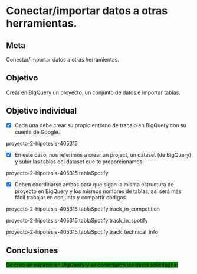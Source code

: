 # Conectar/importar datos a otras herramientas.

## Meta

Conectar/importar datos a otras herramientas.

## Objetivo

Crear en BigQuery un proyecto, un conjunto de datos e importar tablas.

## Objetivo individual

* [x] Cada una debe crear su propio entorno de trabajo en BigQuery con su cuenta de Google.

proyecto-2-hipotesis-405315

* [x] En este caso, nos referimos a crear un project, un dataset (de BigQuery) y subir las tablas del dataset que te proporcionamos.

proyecto-2-hipotesis-405315.tablaSpotify

* [x] Deben coordinarse ambas para que sigan la misma estructura de proyecto en BigQuery y los mismos nombres de tablas, así será más fácil trabajar en conjunto y compartir códigos.

proyecto-2-hipotesis-405315.tablaSpotify.track\_in\_competition

proyecto-2-hipotesis-405315.tablaSpotify.track\_in\_spotify

proyecto-2-hipotesis-405315.tablaSpotify.track\_technical\_info

## Conclusiones

<mark style="background-color:green;">Se creo un espacio en BigQuery y se conectaron los datos solicitados.</mark>
